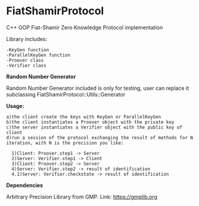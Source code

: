 # FiatShamirProtocol
C++ OOP Fiat-Shamir Zero Knowledge Protocol implementation

Library includes:

	-KeyGen function
	-ParallelKeyGen function
	-Proover class
	-Verifier class

**Random Number Generator**

Random Number Generator included is only for testing, user can replace it subclassing FiatShamirProtocol::Utils::Generator 

**Usage:**

	a)the client create the keys with KeyGen or ParallelKeyGen
	b)the client instantiates a Proover object with the private key
	c)the server instantiates a Verifier object with the public key of client
	d)run a session of the protocol exchanging the result of methods for N iteration, with N is the precision you like:

      1)Client: Proover.step1 -> Server
      2)Server: Verifier.step1 -> Client
      3)Client: Proover.step2 -> Server
      4)Server: Verifier.step2 -> result of identification
      4.1)Server: Verifier.checkstate -> result of identification
    
    
**Dependencies**

Arbitrary Precision Library from GMP.  Link: https://gmplib.org
